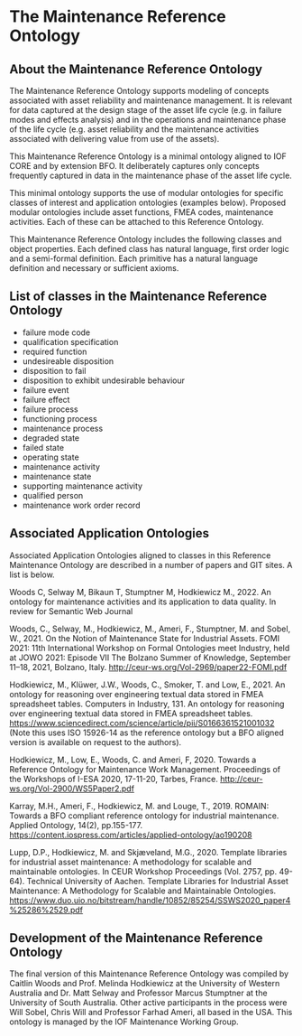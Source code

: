 # The Maintenance Reference Ontology

## About the Maintenance Reference Ontology

The Maintenance Reference Ontology supports modeling of concepts associated with asset reliability and maintenance management. It is relevant for data captured at the design stage of the asset life cycle (e.g. in failure modes and effects analysis) and in the operations and maintenance phase of the life cycle (e.g. asset reliability and the maintenance activities associated with delivering value from use of the assets).

This Maintenance Reference Ontology is a minimal ontology aligned to IOF CORE and by extension BFO. It deliberately captures only concepts frequently captured in data in the maintenance phase of the asset life cycle. 

This minimal ontology supports the use of modular ontologies for specific classes of interest and application ontologies (examples below). Proposed modular ontologies include asset functions, FMEA codes, maintenance activities. Each of these can be attached to this Reference Ontology. 

This Maintenance Reference Ontology includes the following classes and object properties. Each defined class has natural language, first order logic and a semi-formal definition. Each primitive has a natural language definition and necessary or sufficient axioms.

## List of classes in the Maintenance Reference Ontology

- failure mode code
- qualification specification
- required function
- undesireable disposition
- disposition to fail
- disposition to exhibit undesirable behaviour
- failure event
- failure effect
- failure process
- functioning process
- maintenance process
- degraded state
- failed state
- operating state
- maintenance activity
- maintenance state
- supporting maintenance activity
- qualified person
- maintenance work order record


## Associated Application Ontologies 

Associated Application Ontologies aligned to classes in this Reference Maintenance Ontology are described in a number of papers and GIT sites. A list is below.

Woods C, Selway M, Bikaun T, Stumptner M, Hodkiewicz M., 2022. An ontology for maintenance activities and its application to data quality. In review for Semantic Web Journal

Woods, C., Selway, M., Hodkiewicz, M., Ameri, F., Stumptner, M. and Sobel, W., 2021. On the Notion of Maintenance State for Industrial Assets. FOMI 2021: 11th International Workshop on Formal Ontologies meet Industry, held at JOWO 2021: Episode VII The Bolzano Summer of Knowledge, September 11–18, 2021, Bolzano, Italy. http://ceur-ws.org/Vol-2969/paper22-FOMI.pdf

Hodkiewicz, M., Klüwer, J.W., Woods, C., Smoker, T. and Low, E., 2021. An ontology for reasoning over engineering textual data stored in FMEA spreadsheet tables. Computers in Industry, 131. An ontology for reasoning over engineering textual data stored in FMEA spreadsheet tables. https://www.sciencedirect.com/science/article/pii/S0166361521001032
(Note this uses ISO 15926-14 as the reference ontology but a BFO aligned version is available on request to the authors).

Hodkiewicz, M., Low, E., Woods, C. and Ameri, F, 2020. Towards a Reference Ontology for Maintenance Work Management. Proceedings of the Workshops of I-ESA 2020, 17-11-20, Tarbes, France. http://ceur-ws.org/Vol-2900/WS5Paper2.pdf

Karray, M.H., Ameri, F., Hodkiewicz, M. and Louge, T., 2019. ROMAIN: Towards a BFO compliant reference ontology for industrial maintenance. Applied Ontology, 14(2), pp.155-177. https://content.iospress.com/articles/applied-ontology/ao190208  

Lupp, D.P., Hodkiewicz, M. and Skjæveland, M.G., 2020. Template libraries for industrial asset maintenance: A methodology for scalable and maintainable ontologies. In CEUR Workshop Proceedings (Vol. 2757, pp. 49-64). Technical University of Aachen. Template Libraries for Industrial Asset Maintenance: A Methodology for Scalable and Maintainable Ontologies. https://www.duo.uio.no/bitstream/handle/10852/85254/SSWS2020_paper4%25286%2529.pdf 

## Development of the Maintenance Reference Ontology

The final version of this Maintenance Reference Ontology was compiled by Caitlin Woods and Prof. Melinda Hodkiewicz at the University of Western Australia and Dr. Matt Selway and Professor Marcus Stumptner at the University of South Australia. Other active participants in the process were Will Sobel, Chris Will and Professor Farhad Ameri, all based in the USA. This ontology is managed by the IOF Maintenance Working Group.